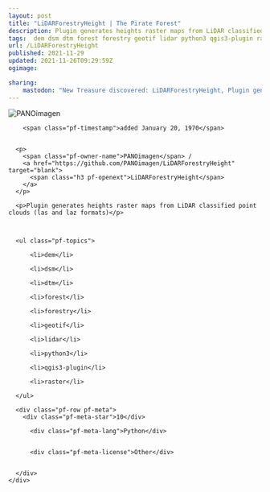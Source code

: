 ```yaml
---
layout: post
title: "LiDARForestryHeight | The Pirate Forest"
description: Plugin generates heights raster maps from LiDAR classified point clouds (las and laz formats)
tags:  dem dsm dtm forest forestry geotif lidar python3 qgis3-plugin raster
url: /LiDARForestryHeight
published: 2021-11-29
updated: 2021-11-26T09:29:59Z
ogimage: 

sharing:
    mastodon: "New Treasure discovered: LiDARForestryHeight, Plugin generates heights raster maps from LiDAR classified point clouds (las and laz formats)"
---
```


<div class="pf-night-sky-spacer">
    <div id="pf-night-sky" data-stars="10" data-owner="PANOimagen" data-repo="LiDARForestryHeight"></div>
    <div class="">
        <dialog>
            Inhalt des Dialogs
        </dialog>
    </div>
</div>

<div class="pf-ship-list">
    <div class="pf-row pf-pirate pf-small-column" data-pirate-id="l07H92vfqHmwCT4ZfhJDs">
    <div>
      <!--<a href="https://github.com/PANOimagen" target="blank">-->
        <div class="pf-pirate-avatar">
          <div class="pf-cross pf-clickable"  onclick="collect('l07H92vfqHmwCT4ZfhJDs'); return false;"></div>
          <img src="https://avatars.githubusercontent.com/u/31689564?v=4" title="PANOimagen" alt="PANOimagen"/>
      </div>
      <!--</a>
      <div class="pf-pirate-actions">
        <a class="pf-treasure-add"  title="save in my treasure chest" onclick="collect('l07H92vfqHmwCT4ZfhJDs'); return false;" href="#">
          <img src="./assets/coin.svg" alt="treasure"/>
        </a>
        <a class="pf-treasure-remove" onclick="throwAway('l07H92vfqHmwCT4ZfhJDs'); return false;">remove</a>
      </div>-->
    </div>
    <div class="pf-ship">
      
        <span class="pf-timestamp">added January 20, 1970</span>
      
      
      <p>
        <span class="pf-owner-name">PANOimagen</span> / 
        <a href="https://github.com/PANOimagen/LiDARForestryHeight" target="blank">
          <span class="h3 pf-openext">LiDARForestryHeight</span>
        </a>
      </p>

      <p>Plugin generates heights raster maps from LiDAR classified point clouds (las and laz formats)</p>

      

      <ul class="pf-topics">
        
          <li>dem</li>
        
          <li>dsm</li>
        
          <li>dtm</li>
        
          <li>forest</li>
        
          <li>forestry</li>
        
          <li>geotif</li>
        
          <li>lidar</li>
        
          <li>python3</li>
        
          <li>qgis3-plugin</li>
        
          <li>raster</li>
        
      </ul>

      <div class="pf-row pf-meta">
        <div class="pf-meta-star">10</div>
        
          <div class="pf-meta-lang">Python</div>
        
        
          <div class="pf-meta-license">Other</div>
        
        
      </div>
    </div>
  </div>
</div>